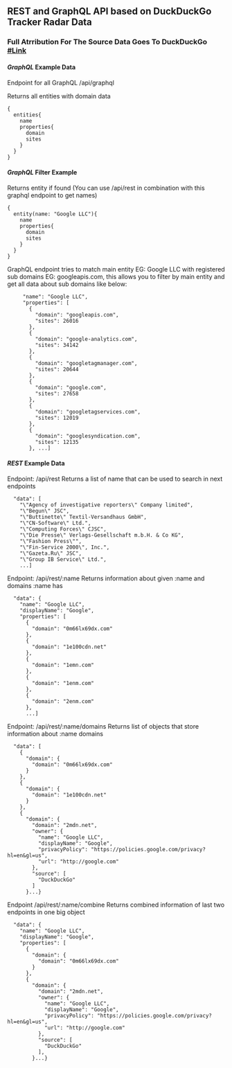 ## REST and GraphQL API based on DuckDuckGo Tracker Radar Data

### Full Atrribution For The Source Data Goes To DuckDuckGo [#Link](https://github.com/duckduckgo/tracker-radar)

#### ***GraphQL*** Example Data
Endpoint for all GraphQL /api/graphql

Returns all entities with domain data
```
{
  entities{
    name
    properties{
      domain
      sites
    }
  }
}
```
#### ***GraphQL*** Filter Example
Returns entity if found
(You can use /api/rest in combination with this graphql endpoint to get names)
```
{
  entity(name: "Google LLC"){
    name
    properties{
      domain
      sites
    }
  }
}
```
GraphQL endpoint tries to match main entity EG: Google LLC with registered sub domains EG: googleapis.com, this allows you to filter by main entity and get all data about sub domains like below:

```
     "name": "Google LLC",
     "properties": [
       {
         "domain": "googleapis.com",
         "sites": 26016
       },
       {
         "domain": "google-analytics.com",
         "sites": 34142
       },
       {
         "domain": "googletagmanager.com",
         "sites": 20644
       },
       {
         "domain": "google.com",
         "sites": 27658
       },
       {
         "domain": "googletagservices.com",
         "sites": 12019
       },
       {
         "domain": "googlesyndication.com",
         "sites": 12135
       }, ...]
```
#### ***REST*** Example Data

Endpoint: /api/rest
Returns a list of name that can be used to search in next endpoints
```
  "data": [
    "\"Agency of investigative reporters\" Company limited",
    "\"Begun\" JSC",
    "\"Buttinette\" Textil-Versandhaus GmbH",
    "\"CN-Software\" Ltd.",
    "\"Computing Forces\" CJSC",
    "\"Die Presse\" Verlags-Gesellschaft m.b.H. & Co KG",
    "\"Fashion Press\"",
    "\"Fin-Service 2000\", Inc.",
    "\"Gazeta.Ru\" JSC",
    "\"Group IB Service\" Ltd.",
    ...]
```
Endpoint: /api/rest/:name
Returns information about given :name and domains :name has
```
  "data": {
    "name": "Google LLC",
    "displayName": "Google",
    "properties": [
      {
        "domain": "0m66lx69dx.com"
      },
      {
        "domain": "1e100cdn.net"
      },
      {
        "domain": "1emn.com"
      },
      {
        "domain": "1enm.com"
      },
      {
        "domain": "2enm.com"
      },
      ...]
```
Endpoint: /api/rest/:name/domains
Returns list of objects that store information about :name domains
```
  "data": [
    {
      "domain": {
        "domain": "0m66lx69dx.com"
      }
    },
    {
      "domain": {
        "domain": "1e100cdn.net"
      }
    },
    {
      "domain": {
        "domain": "2mdn.net",
        "owner": {
          "name": "Google LLC",
          "displayName": "Google",
          "privacyPolicy": "https://policies.google.com/privacy?hl=en&gl=us",
          "url": "http://google.com"
        },
        "source": [
          "DuckDuckGo"
        ]
      }...}
```
Endpoint /api/rest/:name/combine
Returns combined information of last two endpoints in one big object
```
  "data": {
    "name": "Google LLC",
    "displayName": "Google",
    "properties": [
      {
        "domain": {
          "domain": "0m66lx69dx.com"
        }
      },
      {
        "domain": {
          "domain": "2mdn.net",
          "owner": {
            "name": "Google LLC",
            "displayName": "Google",
            "privacyPolicy": "https://policies.google.com/privacy?hl=en&gl=us",
            "url": "http://google.com"
          },
          "source": [
            "DuckDuckGo"
          ],
        }...}
```
